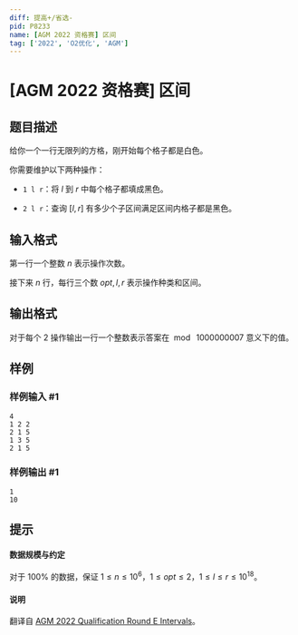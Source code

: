 ```yaml
---
diff: 提高+/省选-
pid: P8233
name: [AGM 2022 资格赛] 区间
tag: ['2022', 'O2优化', 'AGM']
---
```

# [AGM 2022 资格赛] 区间
## 题目描述

给你一个一行无限列的方格，刚开始每个格子都是白色。

你需要维护以下两种操作：

* `1 l r`：将 $l$ 到 $r$ 中每个格子都填成黑色。

* `2 l r`：查询 $[l,r]$ 有多少个子区间满足区间内格子都是黑色。 

## 输入格式

第一行一个整数 $n$ 表示操作次数。

接下来 $n$ 行，每行三个数 $opt,l,r$ 表示操作种类和区间。
## 输出格式

对于每个 $2$ 操作输出一行一个整数表示答案在 $\bmod\ 1000000007$ 意义下的值。
## 样例

### 样例输入 #1
```
4
1 2 2
2 1 5
1 3 5
2 1 5
```
### 样例输出 #1
```
1
10
```
## 提示

#### 数据规模与约定

对于 $100\%$ 的数据，保证 $1\leq n\leq 10^6$，$1\leq opt\leq 2$，$1\leq l\leq r\leq 10^{18}$。

#### 说明

翻译自 [AGM 2022 Qualification Round E Intervals](https://judge.agm-contest.com/public/problems/4/text)。
